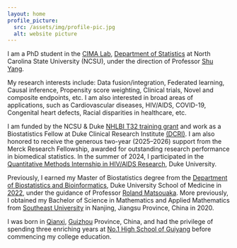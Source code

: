 ```yaml
---
layout: home
profile_picture:
  src: /assets/img/profile-pic.jpg
  alt: website picture
---
```


<p>
I am a PhD student in the <a href="https://sites.google.com/ncsu.edu/cima/home?authuser=2" target="_blank">CIMA Lab</a>, <a href="https://statistics.sciences.ncsu.edu/" target="_blank">Department of Statistics</a> at North Carolina State University (NCSU), under the direction of Professor <a href="https://statistics.sciences.ncsu.edu/people/syang24/" target="_blank">Shu Yang</a>. 

My research interests include: Data fusion/integration, Federated learning, Causal inference, Propensity score weighting, Clinical trials, Novel and composite endpoints, etc. I am also interested in broad areas of applications, such as Cardiovascular diseases, HIV/AIDS, COVID-19, Congenital heart defects, Racial disparities in healthcare, etc. 

</p>	
   
<p> 
I am funded by the NCSU & Duke <a href="https://statistics.sciences.ncsu.edu/graduate/support/nhlbi/" target="_blank">NHLBI T32 training grant</a> and work as a Biostatistics Fellow at Duke Clinical Research Institute <a href="https://dcri.org/" target="_blank">(DCRI)</a>. I am also honored to receive the generous two-year (2025–2026) support from the Merck Research Fellowship, awarded for outstanding research performance in biomedical statistics. In the summer of 2024, I participated in the <a href="https://cfar.duke.edu/front-page/2024-quan-methods-summer-intern-profiles" target="_blank">Quantitative Methods Internship in HIV/AIDS Research</a>, Duke University. 
</p>	
   
<p> 
Previously, I earned my Master of Biostatistics degree from the <a href="https://biostat.duke.edu/" target="_blank">Department of Biostatistics and Bioinformatics</a>, Duke University School of Medicine in <a href="https://biostat.duke.edu/news/master-biostatistics-class-2022-celebrate-commencement" target="_blank">2022</a>, under the guidance of Professor <a href="https://scholars.duke.edu/person/roland.matsouaka" target="_blank">Roland Matsouaka</a>. More previously, I obtained my Bachelor of Science in Mathematics and Applied Mathematics from <a href="https://www.seu.edu.cn/" target="_blank">Southeast University</a> in Nanjing, Jiangsu Province, China in 2020.
</p>	
   
<p> 
I was born in <a href="https://en.wikipedia.org/wiki/Qianxi,_Guizhou" target="_blank">Qianxi</a>, <a href="http://www.eguizhou.gov.cn/" target="_blank">Guizhou</a> Province, China, and had the privilege of spending three enriching years at <a href="https://www.gyyz.com.cn/" target="_blank">No.1 High School of Guiyang</a> before commencing my college education.
</p>
